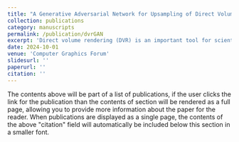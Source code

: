 ```yaml
---
title: "A Generative Adversarial Network for Upsampling of Direct Volume Rendering Images"
collection: publications
category: manuscripts
permalink: /publication/dvrGAN
excerpt: 'Direct volume rendering (DVR) is an important tool for scientific and medical imaging visualisation. Modern GPU acceleration has made DVR more accessible, however, the production of high-quality rendered images with high frame rates, is computa- tionally expensive. We propose a deep learning method with a reduced computational demand. We leveraged a conditional Generative Adversarial Network (cGAN) to upsample DVR images (a rendered scene), with a reduced sampling rate to obtain similar visual quality to that of a fully-sampled method. Our dvrGAN is combined with a colour-based loss function that is op- timised for DVR images where different structures such as skin, bone etc. are distinguished by assigning them distinct colours. The loss function highlights the structural differences between images, by examining pixel-level colour, and thus helps identify, for instance, small bones in the limbs that may not be evident with reduced sampling rates. We evaluated our method in DVR of human computed tomography (CT) and CT angiography (CTA) volumes. Our method retained image quality and reduced computation time when compared to fully sampled methods and outperformed existing state-of-the-art upsampling methods.'
date: 2024-10-01
venue: 'Computer Graphics Forum'
slidesurl: ''
paperurl: ''
citation: ''
---
```


The contents above will be part of a list of publications, if the user clicks the link for the publication than the contents of section will be rendered as a full page, allowing you to provide more information about the paper for the reader. When publications are displayed as a single page, the contents of the above "citation" field will automatically be included below this section in a smaller font.

